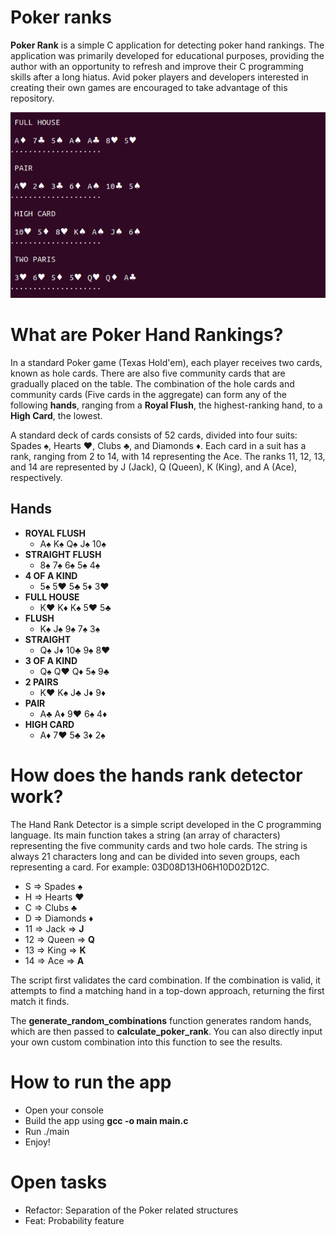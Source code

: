 # Poker ranks

**Poker Rank** is a simple C application for detecting poker hand rankings.
The application was primarily developed for educational purposes, providing the author with an opportunity to refresh and improve their C programming skills after a long hiatus. Avid poker players and developers interested in creating their own games are encouraged to take advantage of this repository.

![DEMO](https://github.com/shahrokni/poker_ranks/blob/master/demo/demo-1.png)

# What are Poker Hand Rankings?

In a standard Poker game (Texas Hold'em), each player receives two cards, known as hole cards. There are also five community cards that are gradually placed on the table. The combination of the hole cards and community cards (Five cards in the aggregate) can form any of the following **hands**, ranging from a **Royal Flush**, the highest-ranking hand, to a **High Card**, the lowest.

A standard deck of cards consists of 52 cards, divided into four suits: Spades ♠, Hearts ♥, Clubs ♣, and Diamonds ♦. Each card in a suit has a rank, ranging from 2 to 14, with 14 representing the Ace. The ranks 11, 12, 13, and 14 are represented by J (Jack), Q (Queen), K (King), and A (Ace), respectively.

## Hands

- **ROYAL FLUSH**
  - A♠ K♠ Q♠ J♠ 10♠
- **STRAIGHT FLUSH**
  - 8♠ 7♠ 6♠ 5♠ 4♠
- **4 OF A KIND**
  - 5♠ 5♥ 5♣ 5♦ 3♥
- **FULL HOUSE**
  - K♥ K♦ K♠ 5♥ 5♣
- **FLUSH**
  - K♠ J♠ 9♠ 7♠ 3♠
- **STRAIGHT**
  - Q♠ J♦ 10♣ 9♠ 8♥
- **3 OF A KIND**
  - Q♠ Q♥ Q♦ 5♠ 9♣
- **2 PAIRS**
  - K♥ K♠ J♣ J♦ 9♦
- **PAIR**
  - A♣ A♦ 9♥ 6♠ 4♦
- **HIGH CARD**
  - A♦ 7♥ 5♣ 3♦ 2♠

# How does the hands rank detector work?

The Hand Rank Detector is a simple script developed in the C programming language. Its main function takes a string (an array of characters) representing the five community cards and two hole cards. The string is always 21 characters long and can be divided into seven groups, each representing a card. For example: 03D08D13H06H10D02D12C.

- S => Spades ♠
- H => Hearts ♥
- C => Clubs ♣
- D => Diamonds ♦
- 11 => Jack => **J**
- 12 => Queen => **Q**
- 13 => King => **K**
- 14 => Ace => **A**

The script first validates the card combination. If the combination is valid, it attempts to find a matching hand in a top-down approach, returning the first match it finds.

The **generate_random_combinations** function generates random hands, which are then passed to **calculate_poker_rank**. You can also directly input your own custom combination into this function to see the results.

# How to run the app

- Open your console
- Build the app using **gcc -o main main.c**
- Run ./main
- Enjoy!

# Open tasks

- Refactor: Separation of the Poker related structures
- Feat: Probability feature
